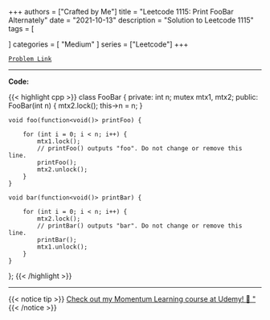 
+++
authors = ["Crafted by Me"]
title = "Leetcode 1115: Print FooBar Alternately"
date = "2021-10-13"
description = "Solution to Leetcode 1115"
tags = [
    
]
categories = [
    "Medium"
]
series = ["Leetcode"]
+++



[`Problem Link`](https://leetcode.com/problems/print-foobar-alternately/description/)

---

**Code:**

{{< highlight cpp >}}
class FooBar {
private:
    int n;
    mutex mtx1, mtx2;
public:
    FooBar(int n) {
        mtx2.lock();
        this->n = n;
    }

    void foo(function<void()> printFoo) {
        
        for (int i = 0; i < n; i++) {
            mtx1.lock();
        	// printFoo() outputs "foo". Do not change or remove this line.
        	printFoo();
            mtx2.unlock();
        }
    }

    void bar(function<void()> printBar) {
        
        for (int i = 0; i < n; i++) {
            mtx2.lock();
        	// printBar() outputs "bar". Do not change or remove this line.
        	printBar();
            mtx1.unlock();
        }
    }
};
{{< /highlight >}}



---



{{< notice tip >}}
[Check out my Momentum Learning course at Udemy! 🚀 "](https://www.udemy.com/course/blind-75-the-data-structures-and-algorithms-essentials/)
{{< /notice >}}

